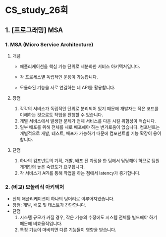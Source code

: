 # CS_study_26회

## 1. [프로그래밍] MSA

### 1. MSA (Micro Service Architecture)

1. 개념

   - 애플리케이션을 핵심 기능 단위로 세분화한 서비스 아키텍처입니다.

   - 각 프로세스별 독립적인 운용이 가능합니다.

   - 모듈화된 기능을 서로 연결하는 데 API를 활용합니다.

2. 장점

   1. 각각의 서비스가 독립적인 단위로 분리되어 있기 때문에 개발자는 적은 코드를 이해하는 것으로도 작업을 진행할 수 있습니다.
   2. 개별 서비스에서 발생한 문제가 전체 서비스를 다운 시킬 위험성이 적습니다.
   3. 일부 배포를 위해 전체를 새로 배포해야 하는 번거로움이 없습니다. 컴포넌트는 개별적으로 개발, 테스트, 배포가 가능하기 때문에 컴포넌트별 기능 확장이 용이합니다.

3. 단점

   1. 하나의 컴포넌트의 기획, 개발, 배포 전 과정을 한 팀에서 담당해야 하므로 팀원 개개인의 높은 숙련도가 요구됩니다.
   2. 각 서비스가 API를 통해 작업을 하는 점에서 latency가 증가합니다.

### 2. (비교) 모놀리식 아키텍처

- 전체 애플리케이션이 하나의 덩어리로 이루어져있습니다.
- 장점: 개발, 배포 및 테스트가 간단합니다.
- 단점
  1. 시스템 규모가 커질 경우, 작은 기능의 수정에도 시스템 전체를 빌드해야 하기 때문에 비효율적입니다.
  2. 특정 기능이 마비되면 다른 기능들이 영향을 받습니다.

